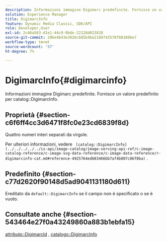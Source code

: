 ```yaml
---
description: Informazioni immagine Digimarc predefinite. Fornisce un valore predefinito per DigimarcInfo catalogo.
solution: Experience Manager
title: DigimarcInfo
feature: Dynamic Media Classic, SDK/API
role: Developer,User
exl-id: 2c46a563-d1e1-44c9-9bde-22128d023828
source-git-commit: 206e4643e3926cb85b4be2189743578f88180be7
workflow-type: tm+mt
source-wordcount: '57'
ht-degree: 7%

---
```


# DigimarcInfo{#digimarcinfo}

Informazioni immagine Digimarc predefinite. Fornisce un valore predefinito per catalog::DigimarcInfo.

## Proprietà {#section-c6f6ff4cc3d6471f8fc0e23cd6839f8d}

Quattro numeri interi separati da virgole.

Per ulteriori informazioni, vedere ` [catalog::DigimarcInfo](../../../../../is-api/image-catalog/image-serving-api-ref/c-image-catalog-reference/c-image-svg-data-reference/c-image-data-reference/r-digimarcinfo-cat.md#reference-4925764ed683466bb7af4b807c86f8ba)` .

## Predefinito {#section-c77d2620f90148d5ad9041131180d611}

Ereditato da `default::DigimarcInfo` se il campo non è specificato o se è vuoto.

## Consultate anche {#section-543464e27f0a43249860a883b1ebfa15}

[attributo::DigimarcId](../../../../../is-api/image-catalog/image-serving-api-ref/c-image-catalog-reference/c-attributes-reference/r-digimarcid.md#reference-33e3eca7f1874510904e5c8645cecd68) ,  [catalogo::DigimarcInfo](../../../../../is-api/image-catalog/image-serving-api-ref/c-image-catalog-reference/c-image-svg-data-reference/c-image-data-reference/r-digimarcinfo-cat.md#reference-4925764ed683466bb7af4b807c86f8ba)

